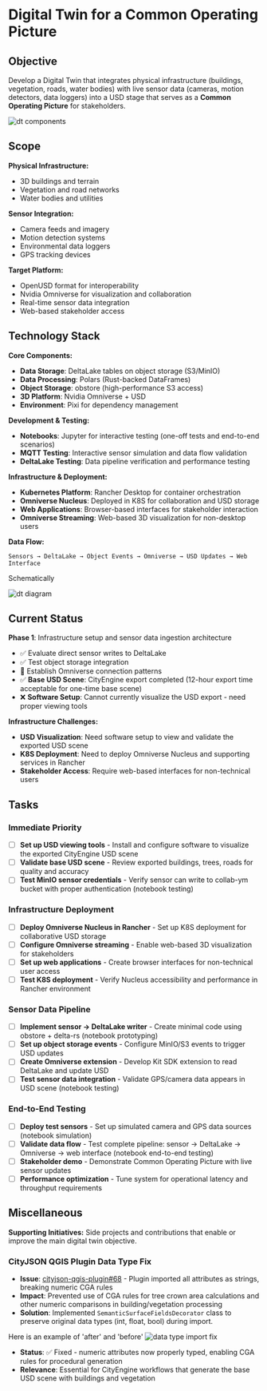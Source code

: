 # Digital Twin for a Common Operating Picture

## Objective

Develop a Digital Twin that integrates physical infrastructure (buildings, vegetation, roads, water bodies) with live sensor data (cameras, motion detectors, data loggers) into a USD stage that serves as a **Common Operating Picture** for stakeholders.

![dt components](./images/dt-components.png)

## Scope

**Physical Infrastructure:**
- 3D buildings and terrain
- Vegetation and road networks  
- Water bodies and utilities

**Sensor Integration:**
- Camera feeds and imagery
- Motion detection systems
- Environmental data loggers
- GPS tracking devices

**Target Platform:**
- OpenUSD format for interoperability
- Nvidia Omniverse for visualization and collaboration
- Real-time sensor data integration
- Web-based stakeholder access

## Technology Stack

**Core Components:**
- **Data Storage**: DeltaLake tables on object storage (S3/MinIO)
- **Data Processing**: Polars (Rust-backed DataFrames)
- **Object Storage**: obstore (high-performance S3 access)
- **3D Platform**: Nvidia Omniverse + USD
- **Environment**: Pixi for dependency management

**Development & Testing:**
- **Notebooks**: Jupyter for interactive testing (one-off tests and end-to-end scenarios)
- **MQTT Testing**: Interactive sensor simulation and data flow validation
- **DeltaLake Testing**: Data pipeline verification and performance testing

**Infrastructure & Deployment:**
- **Kubernetes Platform**: Rancher Desktop for container orchestration
- **Omniverse Nucleus**: Deployed in K8S for collaboration and USD storage
- **Web Applications**: Browser-based interfaces for stakeholder interaction
- **Omniverse Streaming**: Web-based 3D visualization for non-desktop users

**Data Flow:**
```
Sensors → DeltaLake → Object Events → Omniverse → USD Updates → Web Interface
```

Schematically

![dt diagram](./images/DT-mermaid-diagram.png)

## Current Status

**Phase 1**: Infrastructure setup and sensor data ingestion architecture
- ✅ Evaluate direct sensor writes to DeltaLake
- ✅ Test object storage integration
- 🔄 Establish Omniverse connection patterns
- ✅ **Base USD Scene**: CityEngine export completed (12-hour export time acceptable for one-time base scene)
- ❌ **Software Setup**: Cannot currently visualize the USD export - need proper viewing tools

**Infrastructure Challenges:**
- **USD Visualization**: Need software setup to view and validate the exported USD scene
- **K8S Deployment**: Need to deploy Omniverse Nucleus and supporting services in Rancher
- **Stakeholder Access**: Require web-based interfaces for non-technical users

## Tasks

### **Immediate Priority**
- [ ] **Set up USD viewing tools** - Install and configure software to visualize the exported CityEngine USD scene
- [ ] **Validate base USD scene** - Review exported buildings, trees, roads for quality and accuracy
- [ ] **Test MinIO sensor credentials** - Verify sensor can write to collab-ym bucket with proper authentication (notebook testing)

### **Infrastructure Deployment**  
- [ ] **Deploy Omniverse Nucleus in Rancher** - Set up K8S deployment for collaborative USD storage
- [ ] **Configure Omniverse streaming** - Enable web-based 3D visualization for stakeholders
- [ ] **Set up web applications** - Create browser interfaces for non-technical user access
- [ ] **Test K8S deployment** - Verify Nucleus accessibility and performance in Rancher environment

### **Sensor Data Pipeline**
- [ ] **Implement sensor → DeltaLake writer** - Create minimal code using obstore + delta-rs (notebook prototyping)
- [ ] **Set up object storage events** - Configure MinIO/S3 events to trigger USD updates
- [ ] **Create Omniverse extension** - Develop Kit SDK extension to read DeltaLake and update USD
- [ ] **Test sensor data integration** - Validate GPS/camera data appears in USD scene (notebook testing)

### **End-to-End Testing**
- [ ] **Deploy test sensors** - Set up simulated camera and GPS data sources (notebook simulation)
- [ ] **Validate data flow** - Test complete pipeline: sensor → DeltaLake → Omniverse → web interface (notebook end-to-end testing)
- [ ] **Stakeholder demo** - Demonstrate Common Operating Picture with live sensor updates
- [ ] **Performance optimization** - Tune system for operational latency and throughput requirements

## Miscellaneous

**Supporting Initiatives:** Side projects and contributions that enable or improve the main digital twin objective.

### **CityJSON QGIS Plugin Data Type Fix**
- **Issue**: [cityjson-qgis-plugin#68](https://github.com/cityjson/cityjson-qgis-plugin/issues/68) - Plugin imported all attributes as strings, breaking numeric CGA rules
- **Impact**: Prevented use of CGA rules for tree crown area calculations and other numeric comparisons in building/vegetation processing
- **Solution**: Implemented `SemanticSurfaceFieldsDecorator` class to preserve original data types (int, float, bool) during import.

Here is an example of 'after' and 'before'
![data type import fix](./images/after-before.png)
- **Status**: ✅ Fixed - numeric attributes now properly typed, enabling CGA rules for procedural generation
- **Relevance**: Essential for CityEngine workflows that generate the base USD scene with buildings and vegetation 